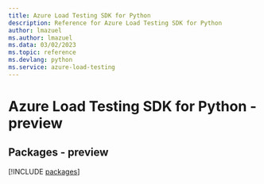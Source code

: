 ```yaml
---
title: Azure Load Testing SDK for Python
description: Reference for Azure Load Testing SDK for Python
author: lmazuel
ms.author: lmazuel
ms.data: 03/02/2023
ms.topic: reference
ms.devlang: python
ms.service: azure-load-testing
---
```

# Azure Load Testing SDK for Python - preview
## Packages - preview
[!INCLUDE [packages](load-testing-index.md)]
